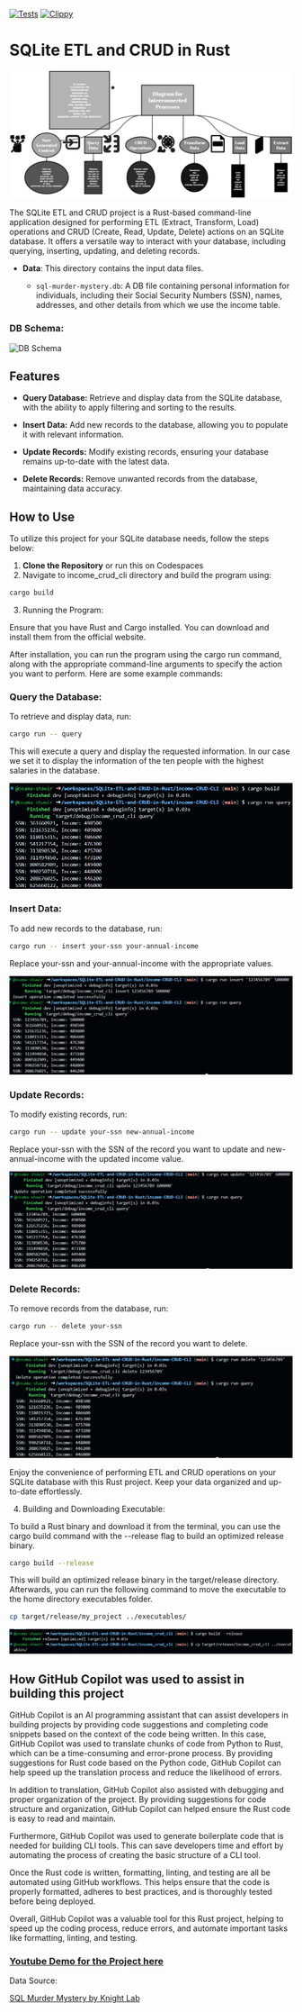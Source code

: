 [![Tests](https://github.com/osama-shawir/Rust-CLI-Binary-with-SQLite/actions/workflows/tests.yml/badge.svg)](https://github.com/osama-shawir/Rust-CLI-Binary-with-SQLite/actions/workflows/tests.yml)
[![Clippy](https://github.com/osama-shawir/Rust-CLI-Binary-with-SQLite/actions/workflows/lint.yml/badge.svg)](https://github.com/osama-shawir/Rust-CLI-Binary-with-SQLite/actions/workflows/lint.yml)

# SQLite ETL and CRUD in Rust

![SQLite ETL and CRUD](imgs/pipeline.png)

The SQLite ETL and CRUD project is a Rust-based command-line application designed for performing ETL (Extract, Transform, Load) operations and CRUD (Create, Read, Update, Delete) actions on an SQLite database. It offers a versatile way to interact with your database, including querying, inserting, updating, and deleting records.

- **Data**: This directory contains the input data files.

  - `sql-murder-mystery.db`: A DB file containing personal information for individuals, including their Social Security Numbers (SSN), names, addresses, and other details from which we use the income table.
 
### DB Schema:

![DB Schema](https://github.com/NUKnightLab/sql-mysteries/blob/52c8427da76c23242b2faaac5dcaa76a8a501d48/schema.png)
 

## Features

- **Query Database:** Retrieve and display data from the SQLite database, with the ability to apply filtering and sorting to the results.

- **Insert Data:** Add new records to the database, allowing you to populate it with relevant information.

- **Update Records:** Modify existing records, ensuring your database remains up-to-date with the latest data.

- **Delete Records:** Remove unwanted records from the database, maintaining data accuracy.

## How to Use

To utilize this project for your SQLite database needs, follow the steps below:

1. **Clone the Repository** or run this on Codespaces
2. Navigate to income_crud_cli directory and build the program using:

```bash
cargo build
```

3. Running the Program:

Ensure that you have Rust and Cargo installed. You can download and install them from the official website.

After installation, you can run the program using the cargo run command, along with the appropriate command-line arguments to specify the action you want to perform. Here are some example commands:

### Query the Database:

To retrieve and display data, run:

```bash
cargo run -- query
```

This will execute a query and display the requested information. In our case we set it to display the information of the ten people with the highest salaries in the database.

![buildnquery](imgs/buildnquery.png)

### Insert Data:

To add new records to the database, run:

```bash
cargo run -- insert your-ssn your-annual-income
```
Replace your-ssn and your-annual-income with the appropriate values.

![insert](imgs/insert.png)

### Update Records:

To modify existing records, run:

``` bash
cargo run -- update your-ssn new-annual-income
```

Replace your-ssn with the SSN of the record you want to update and new-annual-income with the updated income value.

![update](imgs/update.png)

### Delete Records:

To remove records from the database, run:

```bash
cargo run -- delete your-ssn
```

Replace your-ssn with the SSN of the record you want to delete.

![delete](imgs/delete.png)

Enjoy the convenience of performing ETL and CRUD operations on your SQLite database with this Rust project. Keep your data organized and up-to-date effortlessly.

4. Building and Downloading Executable:

To build a Rust binary and download it from the terminal, you can use the cargo build command with the --release flag to build an optimized release binary.

```bash
cargo build --release
```

This will build an optimized release binary in the target/release directory. Afterwards, you can run the following command to move the executable to the home directory executables folder.

```bash
cp target/release/my_project ../executables/
```

![exec](imgs/buildexec.png)


## How GitHub Copilot was used to assist in building this project

GitHub Copilot is an AI programming assistant that can assist developers in building projects by providing code suggestions and completing code snippets based on the context of the code being written. In this case, GitHub Copilot was used to translate chunks of code from Python to Rust, which can be a time-consuming and error-prone process. By providing suggestions for Rust code based on the Python code, GitHub Copilot can help speed up the translation process and reduce the likelihood of errors.

In addition to translation, GitHub Copilot also assisted with debugging and proper organization of the project. By providing suggestions for code structure and organization, GitHub Copilot can helped ensure the Rust code is easy to read and maintain.

Furthermore, GitHub Copilot was used to generate boilerplate code that is needed for building CLI tools. This can save developers time and effort by automating the process of creating the basic structure of a CLI tool.

Once the Rust code is written, formatting, linting, and testing are all be automated using GitHub workflows. This helps ensure that the code is properly formatted, adheres to best practices, and is thoroughly tested before being deployed.

Overall, GitHub Copilot was a valuable tool for this Rust project, helping to speed up the coding process, reduce errors, and automate important tasks like formatting, linting, and testing.

### [Youtube Demo for the Project here](https://youtu.be/vCfCQsH-70A)

Data Source:

[SQL Murder Mystery by Knight Lab](https://github.com/NUKnightLab/sql-mysteries)
